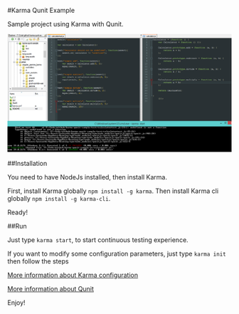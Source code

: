 #Karma Qunit Example

Sample project using Karma with Qunit.

![screenshot](https://raw.githubusercontent.com/leomicheloni/karma-qunit-example/master/printscreen.png)

##Installation

You need to have NodeJs installed, then install Karma.
	
First, install Karma globally `npm install -g karma`.
Then install Karma cli globally `npm install -g karma-cli`.

Ready!

##Run

Just type `karma start`, to start continuous testing experience.

If you want to modify some configuration parameters, just type `karma init` then follow the steps

[More information about Karma configuration](http://karma-runner.github.io/0.8/intro/installation.html)

[More information about Qunit](http://qunitjs.com/)

Enjoy!
